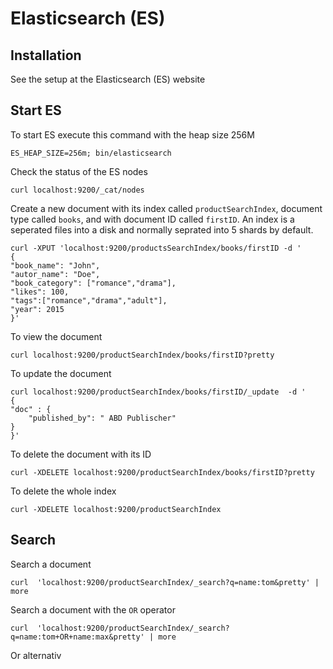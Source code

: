 # Elasticsearch (ES)

## Installation
See the setup at the Elasticsearch (ES) website

## Start ES
To start ES execute this command with the heap size 256M
```
ES_HEAP_SIZE=256m; bin/elasticsearch
```
Check the status of the ES nodes

```
curl localhost:9200/_cat/nodes
```

Create a new document with its index called ```productSearchIndex```, 
document type called ```books```, and with document ID called ```firstID```.
An index is a seperated files into a disk and normally seprated into 5 shards by default.
```
curl -XPUT 'localhost:9200/productsSearchIndex/books/firstID -d '
{
"book_name": "John",
"autor_name": "Doe",
"book_category": ["romance","drama"],
"likes": 100,
"tags":["romance","drama","adult"],
"year": 2015
}'
```
To view the document
```
curl localhost:9200/productSearchIndex/books/firstID?pretty
```
To update the document

```
curl localhost:9200/productSearchIndex/books/firstID/_update  -d '
{
"doc" : {
	"published_by": " ABD Publischer"
}
}'
```
To delete the document with its ID
```
curl -XDELETE localhost:9200/productSearchIndex/books/firstID?pretty
```
To delete the whole index

```
curl -XDELETE localhost:9200/productSearchIndex
```

## Search
Search a document
```
curl  'localhost:9200/productSearchIndex/_search?q=name:tom&pretty' | more
```
Search a document with the ```OR``` operator
```
curl  'localhost:9200/productSearchIndex/_search?q=name:tom+OR+name:max&pretty' | more
```
Or alternativ






